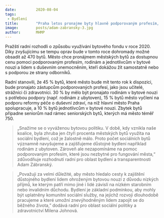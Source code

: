 ```yaml
---
date:         2020-08-04
tags:         
 - Bydlení
title:        "Praha letos pronajme byty hlavně podporovaným profesím, rodinám v bytové nouzi a duševně nemocným"
image: 	      posts/adam-zabransky-3.jpg
author:       MHMP
---
```


Pražští radní rozhodli o způsobu využívání bytového fondu v roce 2020. Díky zvyšujícímu se tempu oprav bude v tomto roce dohromady možné obsadit až 470 bytů. Město chce pronájmem městských bytů za dostupnou cenu pomoci podporovaným profesím, rodinám a jednotlivcům v bytové nouzi a lidem s duševním onemocněním, kteří dokážou žít samostatně nebo s podporou ze strany odborníků.

Radní stanovili, že 45 % bytů, které město bude mít tento rok k dispozici, bude pronajato zástupcům podporovaných profesí, jako jsou učitelé, strážníci či zdravotníci. 30 % by mělo být pronajato rodinám v bytové nouzi s potřebou podpory (např. rodinám z ubytoven), 15 % bytů město vyčlení na podporu reformy péče o duševní zdraví, na níž hlavní město Praha spolupracuje, a 10 % bytů jednotlivcům v bytové nouzi. Zbytek bytů připadne seniorům nad rámec seniorských bytů, kterých má město téměř 750.

> „Snažíme se o vyváženou bytovou politiku. V době, kdy vznikla naše koalice, byla zhruba jen čtyři procenta městských bytů využita na sociální bydlení, což je žalostně málo. Proto počet sociálních bytů významně navyšujeme a zajišťujeme důstojné bydlení například rodinám z ubytoven. Zároveň ale nezapomínáme na pomoc podporovaným profesím, které jsou nezbytné pro fungování města,“ zdůvodňuje rozhodnutí radní pro oblast bydlení a transparentnosti Adam Zábranský.

> „Považuji za velmi důležité, aby město hledalo cesty k zajištění důstojného bydlení lidem ohroženým bytovou nouzí z důvodu nízkých příjmů, ke kterým patří mimo jiné i lidé závislí na nízkém starobním nebo invalidním důchodu. Bydlení je základní podmínkou, aby mohly být uplatněny komunitní sociální služby, na jejichž rozvoji dlouhodobě pracujeme a které umožní znevýhodněným lidem zapojit se do běžného života,” dodává radní pro oblast sociální politiky a zdravotnictví Milena Johnová.
